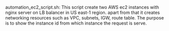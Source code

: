 automation_ec2_script.sh: This script create two AWS ec2 instances with nginx server on LB balancer in US east-1 region. apart from that it creates networking resources such as VPC, subnets, IGW, route table.
The purpose is to show the instance id from which instance the request is serve. 

